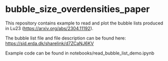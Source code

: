 # bubble_size_overdensities_paper
 This repository contains example to read and plot the bubble lists produced in Lu23 (https://arxiv.org/abs/2304.11192).
 
 The bubble list file and file description can be found here: https://sid.erda.dk/sharelink/d7ZCaNJ6KV
 
 Example code can be found in notebooks/read_bubble_list_demo.ipynb

